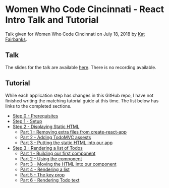 # Women Who Code Cincinnati - React Intro Talk and Tutorial

Talk given for Women Who Code Cincinnati on July 18, 2018 by [Kat Fairbanks](https://github.com/katzenbar).

## Talk

The slides for the talk are available [here](https://github.com/WomenWhoCodeCincy/2018-july-react-intro/blob/master/slides.pdf). There is no recording available.

## Tutorial

While each application step has changes in this GitHub repo, I have not finished writing the matching tutorial guide at this time. The list below has links to the completed sections.

- [Step 0 - Prerequisites](https://github.com/WomenWhoCodeCincy/2018-july-react-intro/blob/master/tutorial/step-00--prerequisites.md)
- [Step 1 - Setup](https://github.com/WomenWhoCodeCincy/2018-july-react-intro/blob/master/tutorial/step-01--setup.md)
- [Step 2 - Displaying Static HTML](https://github.com/WomenWhoCodeCincy/2018-july-react-intro/blob/master/tutorial/step-02--static-html.md)
  - [Part 1 - Removing extra files from create-react-app](https://github.com/WomenWhoCodeCincy/2018-july-react-intro/blob/master/tutorial/step-02--static-html.md#part-1---removing-extra-files-from-create-react-app)
  - [Part 2 - Adding TodoMVC assests](https://github.com/WomenWhoCodeCincy/2018-july-react-intro/blob/master/tutorial/step-02--static-html.md#part-2---adding-todomvc-assests)
  - [Part 3 - Putting the static HTML into our app](https://github.com/WomenWhoCodeCincy/2018-july-react-intro/blob/master/tutorial/step-02--static-html.md#part-3---putting-the-static-html-into-our-app)
- [Step 3 - Rendering a list of Todos](https://github.com/WomenWhoCodeCincy/2018-july-react-intro/blob/master/tutorial/step-03--rendering-lists-of-todos.md)
  - [Part 1 - Building our first component](https://github.com/WomenWhoCodeCincy/2018-july-react-intro/blob/master/tutorial/step-03--rendering-lists-of-todos.md#part-1---building-our-first-component)
  - [Part 2 - Using the component](https://github.com/WomenWhoCodeCincy/2018-july-react-intro/blob/master/tutorial/step-03--rendering-lists-of-todos.md#part-2---using-the-component)
  - [Part 3 - Moving the HTML into our component](https://github.com/WomenWhoCodeCincy/2018-july-react-intro/blob/master/tutorial/step-03--rendering-lists-of-todos.md#part-3---moving-the-html-into-our-component)
  - [Part 4 - Rendering a list](https://github.com/WomenWhoCodeCincy/2018-july-react-intro/blob/master/tutorial/step-03--rendering-lists-of-todos.md#part-4---rendering-a-list)
  - [Part 5 - The key prop](https://github.com/WomenWhoCodeCincy/2018-july-react-intro/blob/master/tutorial/step-03--rendering-lists-of-todos.md#part-5---the-key-prop)
  - [Part 6 - Rendering Todo text](https://github.com/WomenWhoCodeCincy/2018-july-react-intro/blob/master/tutorial/step-03--rendering-lists-of-todos.md#part-6---rendering-todo-text)
